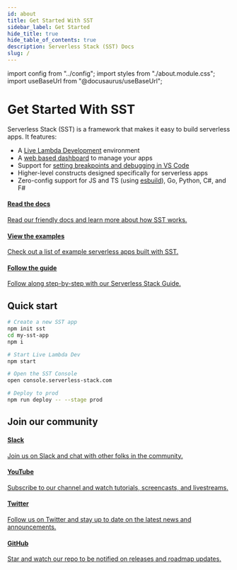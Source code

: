 ```yaml
---
id: about
title: Get Started With SST
sidebar_label: Get Started
hide_title: true
hide_table_of_contents: true
description: Serverless Stack (SST) Docs
slug: /
---
```


import config from "../config";
import styles from "./about.module.css";
import useBaseUrl from "@docusaurus/useBaseUrl";

<h1 className={styles.title}>Get Started With SST</h1>

<div className={styles.desc}>
Serverless Stack (SST) is a framework that makes it easy to build serverless apps. It features:

- A [Live Lambda Development](live-lambda-development.md) environment
- A [web based dashboard](console.md) to manage your apps
- Support for [setting breakpoints and debugging in VS Code](live-lambda-development.md#debugging-with-visual-studio-code)
- Higher-level constructs designed specifically for serverless apps
- Zero-config support for JS and TS (using [esbuild](https://esbuild.github.io)), Go, Python, C#, and F#

</div>

<div className={styles.startPanels}>
  <a className={styles.startPanelDocs} href={useBaseUrl("/installation")}>
    <span className={styles.startPanelIcon}>
      <i className="fas fa-book-open"></i>
    </span>
    <div className={styles.startPanelContent}>
      <h4>Read the docs</h4>
      <p>Read our friendly docs and learn more about how SST works.</p>
    </div>
  </a>
  <a className={styles.startPanelExamples} href={config.examples}>
    <span className={styles.startPanelIcon}>
      <i className="fas fa-clipboard-list"></i>
    </span>
    <div className={styles.startPanelContent}>
      <h4>View the examples</h4>
      <p>Check out a list of example serverless apps built with SST.</p>
    </div>
  </a>
  <a className={styles.startPanelGuide} href={config.guide}>
    <span className={styles.startPanelIcon}>
      <i className="fas fa-certificate"></i>
    </span>
    <div className={styles.startPanelContent}>
      <h4>Follow the guide</h4>
      <p>Follow along step-by-step with our Serverless Stack Guide.</p>
    </div>
  </a>
</div>

## Quick start

```bash
# Create a new SST app
npm init sst
cd my-sst-app
npm i

# Start Live Lambda Dev
npm start

# Open the SST Console
open console.serverless-stack.com

# Deploy to prod
npm run deploy -- --stage prod
```

## Join our community

<div className={styles.communityPanels}>
  <a className={styles.communityPanel} href={ config.slack_invite }>
    <div className={styles.communityPanelIconSlack}>
      <i className="fab fa-slack"></i>
    </div>
    <div className={styles.communityPanelContent}>
      <h4>Slack</h4>
      <p>Join us on Slack and chat with other folks in the community.</p>
    </div>
  </a>
  <a className={styles.communityPanel} href={ config.youtube }>
    <div className={styles.communityPanelIconYouTube}>
      <i className="fab fa-youtube"></i>
    </div>
    <div className={styles.communityPanelContent}>
      <h4>YouTube</h4>
      <p>Subscribe to our channel and watch tutorials, screencasts, and livestreams.</p>
    </div>
  </a>
  <a className={styles.communityPanel} href={ config.twitter }>
    <div className={styles.communityPanelIconTwitter}>
      <i className="fab fa-twitter"></i>
    </div>
    <div className={styles.communityPanelContent}>
      <h4>Twitter</h4>
      <p>Follow us on Twitter and stay up to date on the latest news and announcements.</p>
    </div>
  </a>
  <a className={styles.communityPanel} href={ config.github }>
    <div className={styles.communityPanelIconGitHub}>
      <i className="fab fa-github"></i>
    </div>
    <div className={styles.communityPanelContent}>
      <h4>GitHub</h4>
      <p>Star and watch our repo to be notified on releases and roadmap updates.</p>
    </div>
  </a>
</div>
